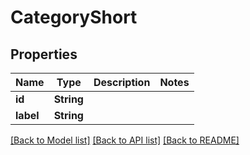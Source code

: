 # CategoryShort

## Properties
Name | Type | Description | Notes
------------ | ------------- | ------------- | -------------
**id** | **String** |  | 
**label** | **String** |  | 

[[Back to Model list]](../README.md#documentation-for-models) [[Back to API list]](../README.md#documentation-for-api-endpoints) [[Back to README]](../README.md)


